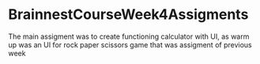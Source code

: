 # BrainnestCourseWeek4Assigments
The main assigment was to create functioning calculator with UI, as warm up was an UI for rock paper scissors game that was assigment of previous week
